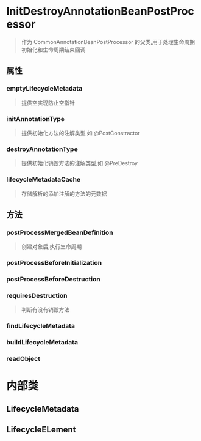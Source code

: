# InitDestroyAnnotationBeanPostProcessor
> 作为 CommonAnnotationBeanPostProcessor 的父类,用于处理生命周期初始化和生命周期结束回调
## 属性
### emptyLifecycleMetadata
> 提供空实现防止空指针
### initAnnotationType
> 提供初始化方法的注解类型,如 @PostConstractor
### destroyAnnotationType
> 提供初始化销毁方法的注解类型,如 @PreDestroy

### lifecycleMetadataCache
> 存储解析的添加注解的方法的元数据


## 方法

### postProcessMergedBeanDefinition
> 创建对象后,执行生命周期

### postProcessBeforeInitialization
### postProcessBeforeDestruction
### requiresDestruction
> 判断有没有销毁方法

### findLifecycleMetadata
### buildLifecycleMetadata
### readObject

# 内部类
## LifecycleMetadata
## LifecycleELement






